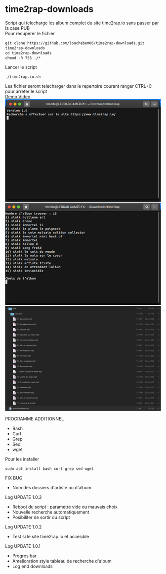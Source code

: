 # time2rap-downloads
Script qui telecharge les album complet du site time2rap.io sans passer par la case PUB<br>
Pour recuperer le fichier
```shell
git clone https://github.com/louchebem06/time2rap-downloads.git time2rap-downloads
cd time2rap-downloads
chmod -R 755 ./*
```
Lancer le script
```shell
./time2rap.io.sh
```
Les fichier seront telecharger dans le repertoire courant ranger
CTRL+C pour arreter le script<br>
<a href="https://user-images.githubusercontent.com/34492446/109463496-65045380-7a65-11eb-907e-81127c9c6b5f.mp4">Demo Video</a><br>
![alt text](https://github.com/louchebem06/time2rap-downloads/blob/main/img/1.png?raw=true)
![alt text](https://github.com/louchebem06/time2rap-downloads/blob/main/img/2.png?raw=true)
![alt text](https://github.com/louchebem06/time2rap-downloads/blob/main/img/3.png?raw=true)

PROGRAMME ADDITIONNEL
- Bash
- Curl
- Grep
- Sed
- wget

Pour les installer
```shell
sudo apt install bash curl grep sed wget
```

FIX BUG
- Nom des dossiers d'artiste ou d'album

Log UPDATE 1.0.3
- Reboot du script : parametre vide ou mauvais choix
- Nouvelle recherche automatiquement
- Posibiliter de sortir du script

Log UPDATE 1.0.2
- Test si le site time2rap.io et accesible

Log UPDATE 1.0.1
- Progres bar
- Amelioration style tableau de recherche d'album
- Log end downloads

